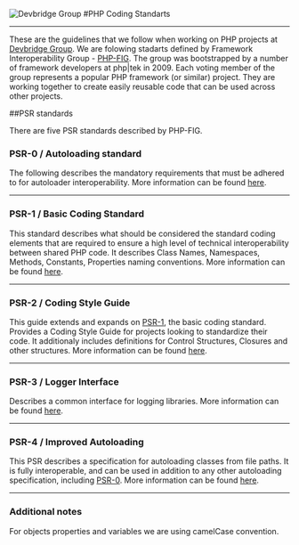 ![Devbridge Group](http://brillstreet.com/sites/default/files/Devbridge_Group_Logos_V5_resized.png)
#PHP Coding Standarts
* * *
These are the guidelines that we follow when working on PHP projects at [Devbridge Group](http://www.devbridge.com). We are folowing stadarts defined by Framework Interoperability Group - [PHP-FIG](http://www.php-fig.org). The group was bootstrapped by a number of framework developers at php|tek in 2009. Each voting member of the group represents a popular PHP framework (or similar) project. They are working together to create easily reusable code that can be used across other projects. 

##PSR standards

There are five PSR standards described by PHP-FIG.



### PSR-0 / Autoloading standard

The following describes the mandatory requirements that must be adhered to for autoloader interoperability. More information can be found [here](http://www.php-fig.org/psr/psr-0/).

* * * 

### PSR-1 / Basic Coding Standard

This standard describes what should be considered the standard coding elements that are required to ensure a high level of technical interoperability between shared PHP code. It describes Class Names, Namespaces, Methods, Constants, Properties naming conventions. More information can be found [here](http://www.php-fig.org/psr/psr-1/).

* * * 

### PSR-2 / Coding Style Guide

This guide extends and expands on [PSR-1](http://www.php-fig.org/psr/psr-1/), the basic coding standard. Provides a Coding Style Guide for projects looking to standardize their code. It additionaly includes definitions for Control Structures, Closures and other structures. More information can be found [here](http://www.php-fig.org/psr/psr-2/).

* * * 

### PSR-3 / Logger Interface

Describes a common interface for logging libraries. More information can be found [here](http://www.php-fig.org/psr/psr-3/).

* * * 

### PSR-4 / Improved Autoloading

This PSR describes a specification for autoloading classes from file paths. It is fully interoperable, and can be used in addition to any other autoloading specification, including [PSR-0](http://www.php-fig.org/psr/psr-0/). More information can be found [here](http://www.php-fig.org/psr/psr-4/).

* * * 

### Additional notes
For objects properties and variables we are using camelCase convention.
